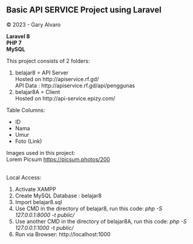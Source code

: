 ## Basic API SERVICE Project using Laravel
&copy; 2023 - Gary Alvaro

<b>Laravel 8</b> <br>
<b>PHP 7</b> <br>
<b>MySQL</b> <br>

This project consists of 2 folders: <br>
<ol>
    <li>
        belajar8 = API Server <br>
        Hosted on http://apiservice.rf.gd/ <br>
        API Data : http://apiservice.rf.gd/api/penggunas <br>
    </li>
    <li>
        belajar8A = Client <br>
        Hosted on http://api-service.epizy.com/ <br>
    </li>
</ol>

Table Columns:
* ID
* Nama
* Umur
* Foto (Link)

Images used in this project:<br>
Lorem Picsum https://picsum.photos/200<br><br>

Local Access:
<ol>
    <li>Activate XAMPP</li>
    <li>Create MySQL Database : belajar8</li>
    <li>Import belajar8.sql</li>
    <li>Use CMD in the directory of belajar8, run this code: <i>php -S 127.0.0.1:8000 -t public/</i></li>
    <li>Use another CMD in the directory of belajar8A, run this code: <i>php -S 127.0.0.1:1000 -t public/</i></li>
    <li>Run via Browser: http://localhost:1000</li>
</ol>

